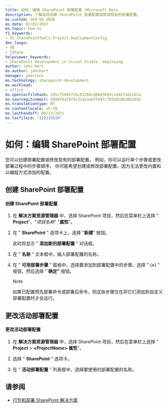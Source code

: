 ```yaml
---
title: 如何：编辑 SharePoint 部署配置 |Microsoft Docs
description: 了解如何创建 SharePoint 部署配置或修改现有的部署配置。
ms.custom: SEO-VS-2020
ms.date: 02/02/2017
ms.topic: how-to
f1_keywords:
- VS.SharePointTools.Project.DeploymentConfig
dev_langs:
- VB
- CSharp
helpviewer_keywords:
- SharePoint development in Visual Studio, deploying
author: John-Hart
ms.author: johnhart
manager: jmartens
ms.technology: sharepoint-development
ms.workload:
- office
ms.openlocfilehash: 295c756457cbc8326bcd80d3b92c2ad233d2cb7a
ms.sourcegitcommit: 68897da7d74c31ae1ebf5d47c7b5ddc9b108265b
ms.translationtype: MT
ms.contentlocale: zh-CN
ms.lasthandoff: 08/13/2021
ms.locfileid: "122115520"
---
```

# <a name="how-to-edit-a-sharepoint-deployment-configuration"></a>如何：编辑 SharePoint 部署配置
  您可以创建部署配置或修改现有的部署配置。 例如，你可以运行单个步骤或更改部署过程中的步骤顺序。 你可能希望创建或修改部署配置，因为无法更改内置和以编程方式添加的配置。

## <a name="create-a-sharepoint-deployment-configuration"></a>创建 SharePoint 部署配置

#### <a name="to-create-a-sharepoint-deployment-configuration"></a>创建 SharePoint 部署配置

1. 在 **解决方案资源管理器** 中，选择 SharePoint 项目，然后在菜单栏上选择 " **Project**"、"_项目名称_" "**属性**"。

2. 在 " **SharePoint** " 选项卡上，选择 "**新建**" 按钮。

     此时将显示 " **添加新的部署配置** " 对话框。

3. 在 " **名称** " 文本框中，输入部署配置的名称。

4. 在 " **可用部署步骤** " 窗格中，选择要添加到部署配置中的步骤，选择 " (**>**) " 按钮，然后选择 " **确定"** 按钮。

    > [!NOTE]
    > 如果已配置预先部署命令或部署后命令，则这些步骤仅在将它们添加到自定义部署配置时才会运行。

## <a name="change-the-active-deployment-configuration"></a>更改活动部署配置

#### <a name="to-change-the-active-deployment-configuration"></a>更改活动部署配置

1. 在 **解决方案资源管理器** 中，选择 SharePoint 项目，然后在菜单栏上选择 " **Project**  >  **\<*ProjectName*> 属性**"。

2. 选择 " **SharePoint** " 选项卡。

3. 在 " **活动部署配置** " 列表框中，选择要使用的部署配置的名称。

## <a name="see-also"></a>请参阅
- [打包和部署 SharePoint 解决方案](../sharepoint/packaging-and-deploying-sharepoint-solutions.md)
